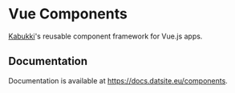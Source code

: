 # Vue Components

[Kabukki](https://github.com/kabukki)'s reusable component framework for Vue.js apps.

## Documentation

Documentation is available at https://docs.datsite.eu/components.
